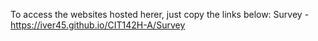 To access the websites hosted herer, just copy the links below:
Survey - https://iver45.github.io/CIT142H-A/Survey
